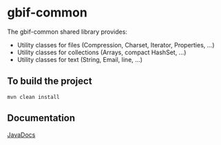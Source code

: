 # gbif-common

The gbif-common shared library provides:
 * Utility classes for files (Compression, Charset, Iterator, Properties, ...)
 * Utility classes for collections (Arrays, compact HashSet, ...)
 * Utility classes for text (String, Email, line, ...)

## To build the project
```
mvn clean install
```

## Documentation
[JavaDocs](http://gbif.github.io/gbif-common/apidocs/)